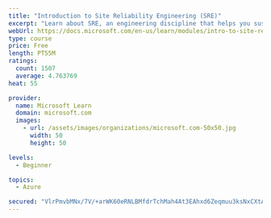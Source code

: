 ```yaml
---
title: "Introduction to Site Reliability Engineering (SRE)"
excerpt: "Learn about SRE, an engineering discipline that helps you sustainably achieve the appropriate level of reliability in your systems, services, and products."
webUrl: https://docs.microsoft.com/en-us/learn/modules/intro-to-site-reliability-engineering/
type: course
price: Free
length: PT55M
ratings:
  count: 1507
  average: 4.763769
heat: 55

provider:
  name: Microsoft Learn
  domain: microsoft.com
  images:
    - url: /assets/images/organizations/microsoft.com-50x50.jpg
      width: 50
      height: 50

levels:
  - Beginner

topics:
  - Azure

secured: "VlrPmvbMNx/7V/+arWK60eRNLBMfdrTchMah4At3EAhxd6Zeqmuu3ksNxCXtAR9xNEuxj+jGOVuH+2y++NRANCHNlRNJPlKhv2WFpTprqC478kbNLmBFDI9vv/sP7NYQLbDREX70mTb1prVYkenbHSWM/mo+mLkVB6LfpCDwuUZzskecEx1gN4BLI4ZBvY0XFyFGi7rGF9zt6oWA5iphhzBNUWnGsguv4tyWZZuBGXapQqKJ8N5P1TcdLL7WMx8QBHaOt0Peqn/2VTqbMQ4An+KUtr1OQz/JG5FU/Jbwq79wed2sBOB9L23JX+TlZpGZQw7IJaZFp4DeTG/4q8bXmakVHo6Q1l0McAMw6HMCa3w2VhEjjZQnhSaICH1czIXCQinLqg3SS1KQ45O4R+gZGmeBNGFnLnQeZioP77kXn4s=;T0LyCcYbaEX7PxaYiXA5rQ=="
---
```


